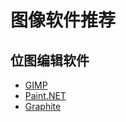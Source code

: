 # 图像软件推荐

## 位图编辑软件

- [GIMP](https://www.gimp.org/)
- [Paint.NET](https://getpaint.net/)
- [Graphite](https://graphite.rs/)